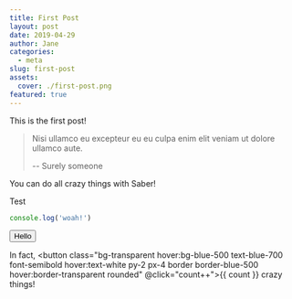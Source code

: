```yaml
---
title: First Post
layout: post
date: 2019-04-29
author: Jane
categories:
  - meta
slug: first-post
assets:
  cover: ./first-post.png
featured: true
---
```


This is the first post!

> Nisi ullamco eu excepteur eu eu culpa enim elit veniam ut dolore ullamco aute.
>
> -- Surely someone

You can do all crazy things with Saber!

<Section>Test</Section>

```js
console.log('woah!')
```

<Button>Hello</Button>

In fact, <button class="bg-transparent hover:bg-blue-500 text-blue-700 font-semibold hover:text-white py-2 px-4 border border-blue-500 hover:border-transparent rounded" @click="count++">{{ count }}</button> crazy things!

<script>
import Button from '@/theme/components/Button'

export default {
  components: {
    Button,
  },
  data() {
    return {
      count: 69
    }
  }
}
</script>
